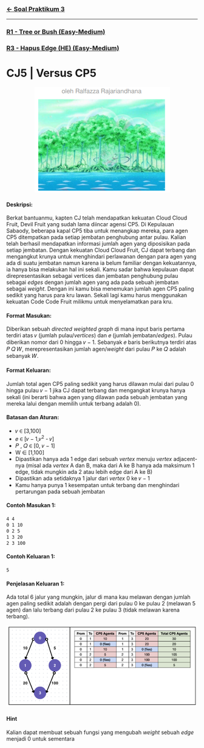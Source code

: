 ### [← Soal Praktikum 3](../../README.md)
<hr />

### [R1 - Tree or Bush (Easy-Medium)](../prob-R1/README.md)
### [R3 - Hapus Edge (HE) (Easy-Medium)](../prob-R3/README.md)
# CJ5 | Versus CP5
<p align="center">
  <a href="https://minesweeper.ralfazza.com/">
    <img src="../../../assets/cj5.png"/>
  </a>  
</p>

#### Deskripsi: 
Berkat bantuanmu, kapten CJ telah mendapatkan kekuatan Cloud Cloud Fruit, Devil Fruit yang sudah lama diincar agensi CP5. Di Kepulauan Sabaody, beberapa kapal CP5 tiba untuk menangkap mereka, para agen CP5 ditempatkan pada setiap jembatan penghubung antar pulau. Kalian telah berhasil mendapatkan informasi jumlah agen yang diposisikan pada setiap jembatan. Dengan kekuatan Cloud Cloud Fruit, CJ dapat terbang dan mengangkut krunya untuk menghindari perlawanan dengan para agen yang ada di suatu jembatan namun karena ia belum familiar dengan kekuatannya, ia hanya bisa melakukan hal ini sekali. Kamu sadar bahwa kepulauan dapat direpresentasikan sebagai vertices dan jembatan penghubung pulau sebagai _edges_ dengan jumlah agen yang ada pada sebuah jembatan sebagai _weight_. Dengan ini kamu bisa menemukan jumlah agen CP5 paling sedikit yang harus para kru lawan. Sekali lagi kamu harus menggunakan kekuatan Code Code Fruit milikmu untuk menyelamatkan para kru.


#### Format Masukan:
Diberikan sebuah _directed weighted graph_ di mana input baris pertama terdiri atas 𝑣 (jumlah pulau/_vertices_) dan 𝑒 (jumlah jembatan/_edges_). Pulau diberikan nomor dari 0 hingga 𝑣 − 1. Sebanyak 𝑒 baris berikutnya terdiri atas 𝑃 𝑄 𝑊, merepresentasikan jumlah agen/_weight_ dari pulau 𝑃 ke 𝑄 adalah sebanyak 𝑊.


#### Format Keluaran:
Jumlah total agen CP5 paling sedikit yang harus dilawan mulai dari pulau 0 hingga pulau 𝑣 − 1 jika CJ dapat terbang dan mengangkat krunya hanya sekali (ini berarti bahwa agen yang dilawan pada sebuah jembatan yang mereka lalui dengan memilih untuk terbang adalah 0).


#### Batasan dan Aturan:
- 𝑣 ∈ [3,100]
- 𝑒 ∈ [𝑣 − 1,𝑣<sup>2</sup> - 𝑣]
- 𝑃 , 𝑄 ∈ [0, 𝑣 − 1]
- W ∈ [1,100]
- Dipastikan hanya ada 1 edge dari sebuah _vertex_ menuju _vertex_ adjacent-nya (misal ada _vertex_ A dan B, maka dari A ke B hanya ada maksimum 1 edge, tidak mungkin ada 2 atau lebih edge dari A ke B)
- Dipastikan ada setidaknya 1 jalur dari _vertex_ 0 ke 𝑣 − 1
- Kamu hanya punya 1 kesempatan untuk terbang dan menghindari pertarungan pada sebuah jembatan

#### Contoh Masukan 1:
```
4 4
0 1 10
0 2 5
1 3 20
2 3 100
```

#### Contoh Keluaran 1:
```
5
```

#### Penjelasan Keluaran 1:
Ada total 6 jalur yang mungkin, jalur di mana kau melawan dengan jumlah agen paling sedikit adalah dengan pergi dari pulau 0 ke pulau 2 (melawan 5 agen) dan lalu terbang dari pulau 2 ke pulau 3 (tidak melawan karena terbang).
<p align="center">
    <img src="../../../assets/cj5_explanation-1.png"/>
</p>

#### Hint
Kalian dapat membuat sebuah fungsi yang mengubah _weight_ sebuah _edge_ menjadi 0 untuk sementara
